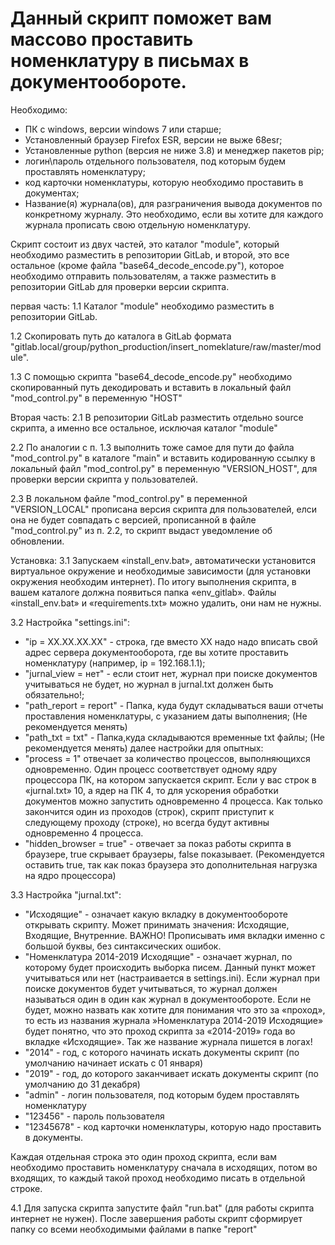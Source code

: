 # Данный скрипт поможет вам массово проставить номенклатуру в письмах в документообороте.

Необходимо:
- ПК с windows, версии windows 7 или старше;
- Установленный браузер Firefox ESR, версии не выже 68esr;
- Установленные python (версия не ниже 3.8) и менеджер пакетов pip;
- логин\пароль отдельного пользователя, под которым будем проставлять номенклатуру;
- код карточки номенклатуры, которую необходимо проставить в документах;
- Название(я) журнала(ов), для разграничения вывода документов по конкретному журналу. Это необходимо, если вы хотите для каждого журнала прописать свою отдельную номенклатуру.

Скрипт состоит из двух частей, это каталог "module", который необходимо разместить в репозитории GitLab, и второй, это все остальное (кроме файла "base64_decode_encode.py"), которое необходимо отправить пользователям, а также разместить в репозитории GitLab для проверки версии скрипта.

первая часть:
1.1 Каталог "module" необходимо разместить в репозитории GitLab.

1.2 Скопировать путь до каталога в GitLab формата "gitlab.local/group/python_production/insert_nomeklature/raw/master/module".

1.3 С помощью скрипта "base64_decode_encode.py" необходимо скопированный путь декодировать и вставить в локальный файл "mod_control.py" в переменную "HOST"

Вторая часть:
2.1 В репозитории GitLab разместить отдельно source скрипта, а именно все остальное, исключая каталог "module"

2.2 По аналогии с п. 1.3 выполнить тоже самое для пути до файла "mod_control.py" в каталоге "main" и вставить кодированную ссылку в локальный файл "mod_control.py" в переменную "VERSION_HOST", для проверки версии скрипта у пользователей.

2.3 В локальном файле "mod_control.py" в переменной "VERSION_LOCAL" прописана версия скрипта для пользователей, елси она не будет совпадать с версией, прописанной в файле "mod_control.py" из п. 2.2, то скрипт выдаст уведомление об обновлении.

Установка:
3.1 Запускаем «install_env.bat», автоматически установится виртуальное окружение и необходимые зависимости (для установки окружения необходим интернет). По итогу выполнения скрипта, в вашем каталоге должна появиться папка «env_gitlab». Файлы «install_env.bat» и «requirements.txt» можно удалить, они нам не нужны.

3.2 Настройка "settings.ini":

- "ip = ХХ.XX.ХХ.XХ" - строка, где вместо XX надо надо вписать свой адрес сервера документооборота, где вы хотите проставить номенклатуру (например, ip = 192.168.1.1);
- "jurnal_view = нет" - если стоит нет, журнал при поиске документов учитываться не будет, но журнал в jurnal.txt должен быть обязательно!;
- "path_report = report" - Папка, куда будут складываться ваши отчеты проставления номенклатуры, с указанием даты выполнения; (Не рекомендуется менять)
- "path_txt = txt" - Папка,куда складываются временные txt файлы; (Не рекомендуется менять)
далее настройки для опытных:
- "process = 1" отвечает за количество процессов, выполняющихся одновременно. Один процесс соответствует одному ядру процессора ПК, на котором запускается скрипт. Если у вас строк в «jurnal.txt» 10, а ядер на ПК 4, то для ускорения обработки документов можно запустить одновременно 4 процесса. Как только закончится один из проходов (строк), скрипт приступит к следующему проходу (строке), но всегда будут активны одновременно 4 процесса.
- "hidden_browser = true" - отвечает за показ работы скрипта в браузере, true скрывает браузеры, false показывает. (Рекомендуется оставить true, так как показ браузера это дополнительная нагрузка на ядро процессора)

3.3 Настройка "jurnal.txt":

- "Исходящие" - означает какую вкладку в документообороте открывать скрипту. Может принимать значения: Исходящие, Входящие, Внутренние. ВАЖНО! Прописывать имя вкладки именно с большой буквы, без синтаксических ошибок.
- "Номенклатура 2014-2019 Исходящие" - означает журнал, по которому будет происходить выборка писем. Данный пункт может учитываться или нет (настраивается в settings.ini). Если журнал при поиске документов будет учитываться, то журнал должен называться один в один как журнал в документообороте. Если не будет, можно назвать как хотите для понимания что это за «проход», то есть из названия журнала »Номенклатура 2014-2019 Исходящие» будет понятно, что это проход скрипта за «2014-2019» года во вкладке «Исходящие». Так же название журнала пишется в логах!
- "2014" - год, с которого начинать искать документы скрипт (по умолчанию начинает искать с 01 января)
- "2019" - год, до которого заканчивает искать документы скрипт (по умолчанию до 31 декабря)
- "admin" - логин пользователя, под которым будем проставлять номенклатуру
- "123456" - пароль пользователя
- "12345678" - код карточки номенклатуры, которую надо проставить в документы.

Каждая отдельная строка это один проход скрипта, если вам необходимо проставить номенклатуру сначала в исходящих, потом во входящих, то каждый такой проход необходимо писать в отдельной строке.

4.1 Для запуска скрипта запустите файл "run.bat" (для работы скрипта интернет не нужен). После завершения работы скрипт сформирует папку со всеми необходимыми файлами в папке "report"
